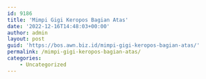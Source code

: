 ```yaml
---
id: 9186
title: 'Mimpi Gigi Keropos Bagian Atas'
date: '2022-12-16T14:48:03+00:00'
author: admin
layout: post
guid: 'https://bos.awn.biz.id/mimpi-gigi-keropos-bagian-atas/'
permalink: /mimpi-gigi-keropos-bagian-atas/
categories:
    - Uncategorized
---
```


